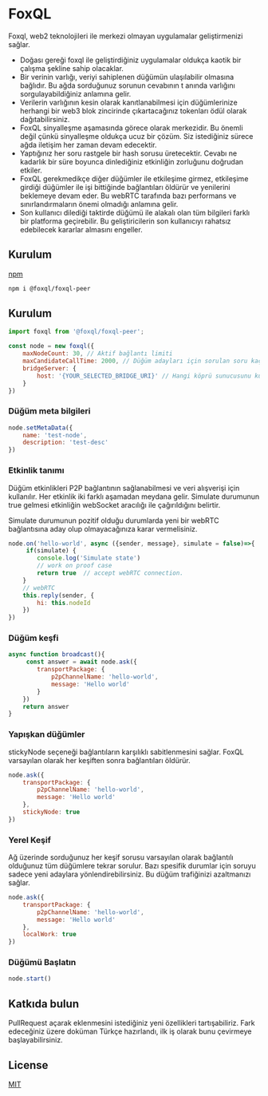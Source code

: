 # FoxQL

Foxql, web2 teknolojileri ile merkezi olmayan uygulamalar geliştirmenizi sağlar.

- Doğası gereği foxql ile geliştirdiğiniz uygulamalar oldukça kaotik bir çalışma şekline sahip olacaklar.
- Bir verinin varlığı, veriyi sahiplenen düğümün ulaşılabilir olmasına bağlıdır. Bu ağda sorduğunuz sorunun cevabının t anında varlığını sorgulayabildiğiniz anlamına gelir. 
- Verilerin varlığının kesin olarak kanıtlanabilmesi için düğümlerinize herhangi bir web3 blok zincirinde çıkartacağınız tokenları ödül olarak dağıtabilirsiniz.
- FoxQL sinyalleşme aşamasında görece olarak merkezidir. Bu önemli değil çünkü sinyalleşme oldukça ucuz bir çözüm. Siz istediğiniz sürece ağda iletişim her zaman devam edecektir.
- Yaptığınız her soru rastgele bir hash sorusu üretecektir. Cevabı ne kadarlık bir süre boyunca dinlediğiniz etkinliğin zorluğunu doğrudan etkiler.
- FoxQL gerekmedikçe diğer düğümler ile etkileşime girmez, etkileşime girdiği düğümler ile işi bittiğinde bağlantıları öldürür ve yenilerini beklemeye devam eder. Bu webRTC tarafında bazı performans ve sınırlandırmaların önemi olmadığı anlamına gelir.
- Son kullanıcı dilediği taktirde düğümü ile alakalı olan tüm bilgileri farklı bir platforma geçirebilir. Bu geliştiricilerin son kullanıcıyı rahatsız edebilecek kararlar almasını engeller.

## Kurulum
[npm](https://www.npmjs.com)

```bash
npm i @foxql/foxql-peer
```

## Kurulum

```javascript
import foxql from '@foxql/foxql-peer';

const node = new foxql({
    maxNodeCount: 30, // Aktif bağlantı limiti
    maxCandidateCallTime: 2000, // Düğüm adayları için sorulan soru kaç milisaniye dinlenmeli?
    bridgeServer: {
        host: '{YOUR_SELECTED_BRIDGE_URI}' // Hangi köprü sunucusunu kullanmak istiyorsun?
    }
})


```

### Düğüm meta bilgileri
```javascript
node.setMetaData({
    name: 'test-node',
    description: 'test-desc'
})
```

### Etkinlik tanımı
Düğüm etkinlikleri P2P bağlantının sağlanabilmesi ve veri alışverişi için kullanılır. Her etkinlik iki farklı aşamadan meydana gelir. Simulate durumunun true gelmesi etkinliğin webSocket aracılığı ile çağırıldığını belirtir.

Simulate durumunun pozitif olduğu durumlarda yeni bir webRTC bağlantısına aday olup olmayacağınıza karar vermelisiniz.

```javascript
node.on('hello-world', async ({sender, message}, simulate = false)=>{
	 if(simulate) { 
        console.log('Simulate state')
        // work on proof case
        return true  // accept webRTC connection.
    }
    // webRTC 
    this.reply(sender, {
        hi: this.nodeId
    })
})
```

### Düğüm keşfi
```javascript
async function broadcast(){
	 const answer = await node.ask({
        transportPackage: {
            p2pChannelName: 'hello-world',
            message: 'Hello world'
        }
    })
	return answer
}
```
### Yapışkan düğümler
stickyNode seçeneği bağlantıların karşılıklı sabitlenmesini sağlar. FoxQL varsayılan olarak her keşiften sonra bağlantıları öldürür.
```javascript
node.ask({
	transportPackage: {
		p2pChannelName: 'hello-world',
		message: 'Hello world'
	},
	stickyNode: true
})
```

### Yerel Keşif
Ağ üzerinde sorduğunuz her keşif sorusu varsayılan olarak bağlantılı olduğunuz tüm düğümlere tekrar sorulur. Bazı spesifik durumlar için soruyu sadece yeni adaylara yönlendirebilirsiniz. Bu düğüm trafiğinizi azaltmanızı sağlar.
```javascript
node.ask({
	transportPackage: {
		p2pChannelName: 'hello-world',
		message: 'Hello world'
	},
	localWork: true
})
```

### Düğümü Başlatın
```javascript
node.start()
```

## Katkıda bulun
PullRequest açarak eklenmesini istediğiniz yeni özellikleri tartışabiliriz. Fark edeceğiniz üzere doküman Türkçe hazırlandı, ilk iş olarak bunu çevirmeye başlayabilirsiniz.

## License
[MIT](https://github.com/foxql/peer/blob/main/LICENSE)